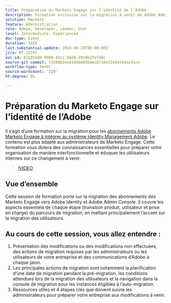 ```yaml
---
title: Préparation du Marketo Engage sur l’identité de l’Adobe
description: Formation exclusive sur la migration à venir de Adobe Admin Console. Cette réunion sera de type "Former le formateur" afin que vous puissiez prendre ce que vous apprenez et éduquer vos chapitres sur ce changement à venir.
solution: Marketo
feature: Administration
role: Admin, Developer, Leader, User
level: Intermediate, Experienced
doc-type: Event
duration: 3416
last-substantial-update: 2024-06-28T00:00:00Z
jira: KT-15797
exl-id: 811852d0-9900-43cc-b6d8-29c8b2fef40c
source-git-commit: 7358d62eee1468e65b4ec073de1344a54dac41ce
workflow-type: tm+mt
source-wordcount: '219'
ht-degree: 0%

---
```


# Préparation du Marketo Engage sur l’identité de l’Adobe

Il s’agit d’une formation sur la migration pour les [abonnements Adobe Marketo Engage à intégrer au système Identity Management Adobe](https://experienceleague.adobe.com/en/docs/marketo/using/product-docs/administration/marketo-with-adobe-identity/adobe-identity-management-overview). Le contenu est plus adapté aux administrateurs de Marketo Engage. Cette formation vous dotera des connaissances essentielles pour préparer votre organisation de manière interfonctionnelle et éduquer les utilisateurs internes sur ce changement à venir.


>[!VIDEO](https://video.tv.adobe.com/v/3430920/?learn=on)

## Vue d’ensemble

Cette session de formation porte sur la migration des abonnements des Marketo Engage vers Adobe Identity et Adobe Admin Console. Il couvre les aspects essentiels de chaque étape (transition produit, utilisateur et prise en charge) du parcours de migration, en mettant principalement l’accent sur la migration des utilisateurs.

## Au cours de cette session, vous allez entendre :

1. Présentation des modifications ou des modifications non effectuées, des actions de migration requises par les administrateurs ou les utilisateurs de votre entreprise et des communications d’Adobe à chaque jalon.
1. Les principales actions de migration sont notamment la planification d’une date de migration pendant la pré-migration, les conditions attendues lors de la migration des utilisateurs et la navigation dans la console de migration pour les instances éligibles à l’auto-migration.
1. Ressources utiles et 4 étapes clés que doivent suivre les administrateurs pour préparer votre entreprise aux modifications à venir.
